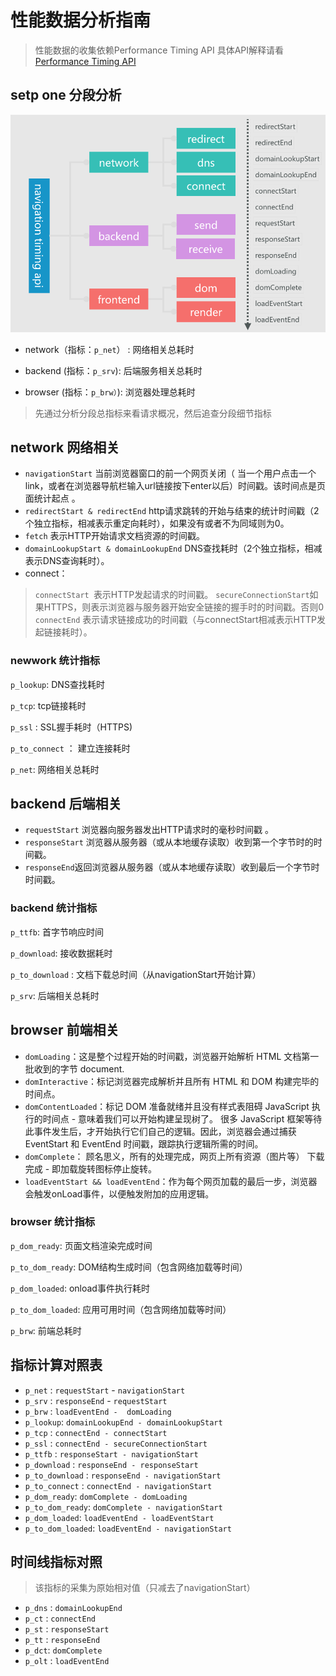 # 性能数据分析指南

> 性能数据的收集依赖Performance Timing API 具体API解释请看[Performance Timing API](http://agroup.baidu.com/iwmfe/md/article/167578)

## setp one 分段分析

![分段](examples/api.png)

- network（指标：`p_net`） : 网络相关总耗时
 
- backend (指标：`p_srv`): 后端服务相关总耗时

- browser (指标：`p_brw）`): 浏览器处理总耗时

> 先通过分析分段总指标来看请求概况，然后追查分段细节指标

## network 网络相关

- `navigationStart` 当前浏览器窗口的前一个网页关闭（ 当一个用户点击一个link，或者在浏览器导航栏输入url链接按下enter以后）时间戳。该时间点是页面统计起点 。
- `redirectStart & redirectEnd` http请求跳转的开始与结束的统计时间戳（2个独立指标，相减表示重定向耗时），如果没有或者不为同域则为0。
- `fetch` 表示HTTP开始请求文档资源的时间戳。
- `domainLookupStart & domainLookupEnd` DNS查找耗时（2个独立指标，相减表示DNS查询耗时）。
- connect：
> `connectStart `表示HTTP发起请求的时间戳。
>  `secureConnectionStart`如果HTTPS，则表示浏览器与服务器开始安全链接的握手时的时间戳。否则0
>  `connectEnd` 表示请求链接成功的时间戳（与connectStart相减表示HTTP发起链接耗时）。

### newwork 统计指标

`p_lookup`: DNS查找耗时

`p_tcp`:  tcp链接耗时

`p_ssl` : SSL握手耗时（HTTPS)

`p_to_connect` ： 建立连接耗时
 
`p_net`: 网络相关总耗时


## backend 后端相关

- `requestStart`  浏览器向服务器发出HTTP请求时的毫秒时间戳  。
- `responseStart`  浏览器从服务器（或从本地缓存读取）收到第一个字节时的时间戳。
- `responseEnd`返回浏览器从服务器（或从本地缓存读取）收到最后一个字节时时间戳。
### backend 统计指标
`p_ttfb`: 首字节响应时间

`p_download`: 接收数据耗时

`p_to_download` : 文档下载总时间（从navigationStart开始计算）

`p_srv`: 后端相关总耗时


## browser 前端相关

- `domLoading`：这是整个过程开始的时间戳，浏览器开始解析 HTML 文档第一批收到的字节 document.
- `domInteractive`：标记浏览器完成解析并且所有 HTML 和 DOM 构建完毕的时间点。
- `domContentLoaded`：标记 DOM 准备就绪并且没有样式表阻碍 JavaScript 执行的时间点 - 意味着我们可以开始构建呈现树了。
  很多 JavaScript 框架等待此事件发生后，才开始执行它们自己的逻辑。因此，浏览器会通过捕获 EventStart 和 EventEnd 时间戳，跟踪执行逻辑所需的时间。
- `domComplete`： 顾名思义，所有的处理完成，网页上所有资源（图片等） 下载完成 - 即加载旋转图标停止旋转。
- `loadEventStart && loadEventEnd`：作为每个网页加载的最后一步，浏览器会触发onLoad事件，以便触发附加的应用逻辑。

### browser 统计指标

`p_dom_ready`: 页面文档渲染完成时间

`p_to_dom_ready`: DOM结构生成时间（包含网络加载等时间）

`p_dom_loaded`: onload事件执行耗时

`p_to_dom_loaded`:  应用可用时间（包含网络加载等时间）

`p_brw`: 前端总耗时



## 指标计算对照表

- `p_net` : `requestStart` - `navigationStart`
- `p_srv` : `responseEnd` - `requestStart`
- `p_brw` : `loadEventEnd -  domLoading`
- `p_lookup`: `domainLookupEnd - domainLookupStart`
- `p_tcp` : `connectEnd - connectStart`
- `p_ssl` : `connectEnd - secureConnectionStart`
- `p_ttfb` : `responseStart - navigationStart`
- `p_download` : `responseEnd - responseStart`
- `p_to_download` : `responseEnd - navigationStart`
- `p_to_connect` : `connectEnd - navigationStart`
- `p_dom_ready`: `domComplete - domLoading`
- `p_to_dom_ready`: `domComplete - navigationStart`
- `p_dom_loaded`: `loadEventEnd - loadEventStart`
- `p_to_dom_loaded`: `loadEventEnd - navigationStart`

## 时间线指标对照

> 该指标的采集为原始相对值（只减去了navigationStart）

- `p_dns` :  `domainLookupEnd`
- `p_ct` :  `connectEnd`
- `p_st` : `responseStart`
- `p_tt` : `responseEnd`
- `p_dct`: `domComplete`
- `p_olt` : `loadEventEnd`